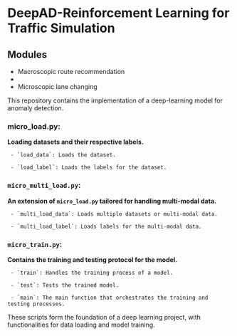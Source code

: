 # DeepAD-Reinforcement Learning for Traffic Simulation

## Modules
- Macroscopic route recommendation
- 
- Microscopic lane changing

This repository contains the implementation of a deep-learning model for anomaly detection.

### micro_load.py: 

**Loading datasets and their respective labels.**

     - `load_data`: Loads the dataset.
     
     - `load_label`: Loads the labels for the dataset.

### `micro_multi_load.py`: 

**An extension of `micro_load.py` tailored for handling multi-modal data.**

     - `multi_load_data`: Loads multiple datasets or multi-modal data.
     
     - `multi_load_label`: Loads labels for the multi-modal data.

### `micro_train.py`: 

**Contains the training and testing protocol for the model.**

     - `train`: Handles the training process of a model.
     
     - `test`: Tests the trained model.
     
     - `main`: The main function that orchestrates the training and testing processes.

These scripts form the foundation of a deep learning project, with functionalities for data loading and model training. 
